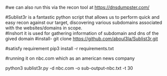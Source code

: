 #we can also run this via the recon tool at 
https://dnsdumpster.com/ 

#Sublist3r is a fantastic python script that allows us to perform quick and easy recon against our target, discovering various subdomains associated with the websites/domains in scope.  
#Inshort it is used for gathering information of subdomain and dns of the gived domain
#install-
git clone https://github.com/aboul3la/Sublist3r.git

#satisfy requirement
pip3 install -r requirements.txt

#running it on nbc.com which as an american news company

python3 sublist3r.py -d nbc.com -o sub-output-nbc.txt -t 30 
